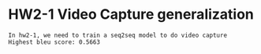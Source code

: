 # HW2-1 Video Capture generalization

```
In hw2-1, we need to train a seq2seq model to do video capture
Highest bleu score: 0.5663
```
